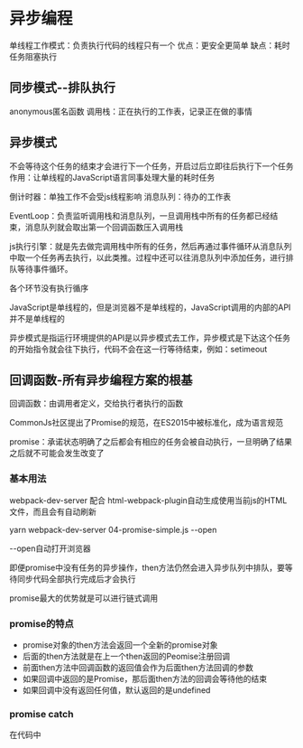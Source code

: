 # 异步编程

单线程工作模式：负责执行代码的线程只有一个
优点：更安全更简单
缺点：耗时任务阻塞执行

## 同步模式--排队执行

anonymous匿名函数
调用栈：正在执行的工作表，记录正在做的事情

## 异步模式

不会等待这个任务的结束才会进行下一个任务，开启过后立即往后执行下一个任务
作用：让单线程的JavaScript语言同事处理大量的耗时任务

倒计时器：单独工作不会受js线程影响
消息队列：待办的工作表

EventLoop：负责监听调用栈和消息队列，一旦调用栈中所有的任务都已经结束，消息队列就会取出第一个回调函数压入调用栈

js执行引擎：就是先去做完调用栈中所有的任务，然后再通过事件循环从消息队列中取一个任务再去执行，以此类推。过程中还可以往消息队列中添加任务，进行排队等待事件循环。

各个环节没有执行循序

JavaScript是单线程的，但是浏览器不是单线程的，JavaScript调用的内部的API并不是单线程的

异步模式是指运行环境提供的API是以异步模式去工作，异步模式是下达这个任务的开始指令就会往下执行，代码不会在这一行等待结束，例如：setimeout

## 回调函数-所有异步编程方案的根基

回调函数：由调用者定义，交给执行者执行的函数

CommonJs社区提出了Promise的规范，在ES2015中被标准化，成为语言规范

promise：承诺状态明确了之后都会有相应的任务会被自动执行，一旦明确了结果之后就不可能会发生改变了

### 基本用法

webpack-dev-server 配合
html-webpack-plugin自动生成使用当前js的HTML文件，而且会有自动刷新

yarn webpack-dev-server 04-promise-simple.js --open

--open自动打开浏览器

即便promise中没有任务的异步操作，then方法仍然会进入异步队列中排队，要等待同步代码全部执行完成后才会执行

promise最大的优势就是可以进行链式调用

### promise的特点

- promise对象的then方法会返回一个全新的promise对象
- 后面的then方法就是在上一个then返回的Peomise注册回调
- 前面then方法中回调函数的返回值会作为后面then方法回调的参数
- 如果回调中返回的是Promise，那后面then方法的回调会等待他的结束
- 如果回调中没有返回任何值，默认返回的是undefined

### promise catch

在代码中